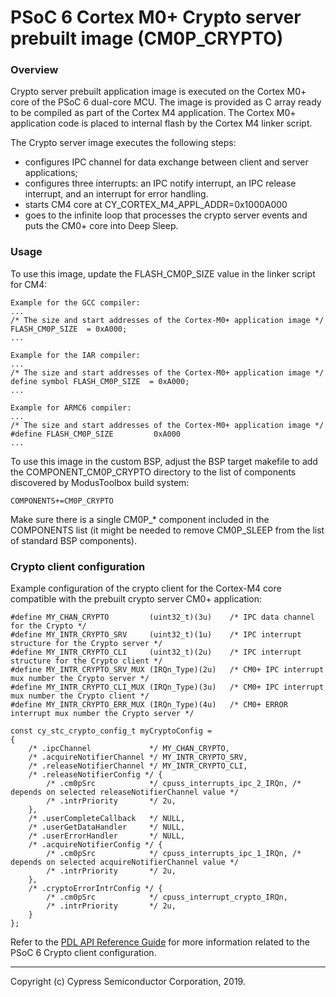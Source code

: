 # PSoC 6 Cortex M0+ Crypto server prebuilt image (CM0P_CRYPTO)

### Overview
Crypto server prebuilt application image is executed on the Cortex M0+ core of the PSoC 6 dual-core MCU.
The image is provided as C array ready to be compiled as part of the Cortex M4 application.
The Cortex M0+ application code is placed to internal flash by the Cortex M4 linker script.

The Crypto server image executes the following steps:
- configures IPC channel for data exchange between client and server applications;
- configures three interrupts: an IPC notify interrupt, an IPC release interrupt, and an interrupt for error handling.
- starts CM4 core at CY_CORTEX_M4_APPL_ADDR=0x1000A000
- goes to the infinite loop that processes the crypto server events and puts the CM0+ core into Deep Sleep.

### Usage
To use this image, update the FLASH_CM0P_SIZE value in the linker script for CM4:
```
Example for the GCC compiler:
...
/* The size and start addresses of the Cortex-M0+ application image */
FLASH_CM0P_SIZE  = 0xA000;
...
```
```
Example for the IAR compiler:
...
/* The size and start addresses of the Cortex-M0+ application image */
define symbol FLASH_CM0P_SIZE  = 0xA000;
...
```
```
Example for ARMC6 compiler:
...
/* The size and start addresses of the Cortex-M0+ application image */
#define FLASH_CM0P_SIZE         0xA000
...
```

To use this image in the custom BSP, adjust the BSP target makefile to
add the COMPONENT_CM0P_CRYPTO directory to the list of components
discovered by ModusToolbox build system:

```
COMPONENTS+=CM0P_CRYPTO
```

Make sure there is a single CM0P_* component included in the COMPONENTS list
(it might be needed to remove CM0P_SLEEP from the list of standard BSP components).


### Crypto client configuration

Example configuration of the crypto client for the Cortex-M4 core
compatible with the prebuilt crypto server CM0+ application:

```
#define MY_CHAN_CRYPTO         (uint32_t)(3u)    /* IPC data channel for the Crypto */
#define MY_INTR_CRYPTO_SRV     (uint32_t)(1u)    /* IPC interrupt structure for the Crypto server */
#define MY_INTR_CRYPTO_CLI     (uint32_t)(2u)    /* IPC interrupt structure for the Crypto client */
#define MY_INTR_CRYPTO_SRV_MUX (IRQn_Type)(2u)   /* CM0+ IPC interrupt mux number the Crypto server */
#define MY_INTR_CRYPTO_CLI_MUX (IRQn_Type)(3u)   /* CM0+ IPC interrupt mux number the Crypto client */
#define MY_INTR_CRYPTO_ERR_MUX (IRQn_Type)(4u)   /* CM0+ ERROR interrupt mux number the Crypto server */

const cy_stc_crypto_config_t myCryptoConfig =
{
    /* .ipcChannel             */ MY_CHAN_CRYPTO,
    /* .acquireNotifierChannel */ MY_INTR_CRYPTO_SRV,
    /* .releaseNotifierChannel */ MY_INTR_CRYPTO_CLI,
    /* .releaseNotifierConfig */ {
        /* .cm0pSrc            */ cpuss_interrupts_ipc_2_IRQn, /* depends on selected releaseNotifierChannel value */
        /* .intrPriority       */ 2u,
    },
    /* .userCompleteCallback   */ NULL,
    /* .userGetDataHandler     */ NULL,
    /* .userErrorHandler       */ NULL,
    /* .acquireNotifierConfig */ {
        /* .cm0pSrc            */ cpuss_interrupts_ipc_1_IRQn, /* depends on selected acquireNotifierChannel value */
        /* .intrPriority       */ 2u,
    },
    /* .cryptoErrorIntrConfig */ {
        /* .cm0pSrc            */ cpuss_interrupt_crypto_IRQn,
        /* .intrPriority       */ 2u,
    }
};
```

Refer to the [PDL API Reference Guide][pdl_crypto] for more information related to the PSoC 6 Crypto client configuration.

---
Copyright (c) Cypress Semiconductor Corporation, 2019.

[pdl_crypto]: https://cypresssemiconductorco.github.io/psoc6pdl/pdl_api_reference_manual/html/group__group__crypto__cli__srv.html
